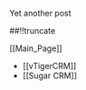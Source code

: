 Yet another post

[meta:author]: <> (Jonas Colmsjo)
[meta:title]: <> (Crm-systems.md)
[meta:date]: <> (2012-01-01)
[meta:nested:key]: <> (Metadata value)

##!!truncate


[[Main_Page]]


* [[vTigerCRM]]
* [[Sugar CRM]]
